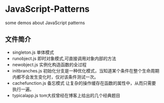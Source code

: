 JavaScript-Patterns
===================

some demos about JavaScript patterns

## 文件简介
* singleton.js 单体模式
* runobject.js 即时对象模式,可直接调用对象内部的方法
* newobject.js 实例化构造函数的全过程
* initbranches.js 初始化分支是一种优化模式，当知道某个条件在整个生命周期内都不会发生变化时，仅对该条件测试一次。
* cachefunction.js 备忘模式 让复杂的操作缓存在函数的属性中，从而只需要执行一遍。
* typicalapp.js tom大叔曾经在博客上给出的几个经典题目
